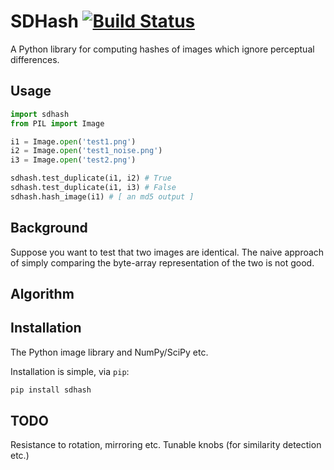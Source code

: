 # SDHash [![Build Status](https://travis-ci.org/horia141/sdhash.svg?branch=master)](https://travis-ci.org/horia141/sdhash)

A Python library for computing hashes of images which ignore perceptual differences.

## Usage

```python
import sdhash
from PIL import Image

i1 = Image.open('test1.png')
i2 = Image.open('test1_noise.png')
i3 = Image.open('test2.png')

sdhash.test_duplicate(i1, i2) # True
sdhash.test_duplicate(i1, i3) # False
sdhash.hash_image(i1) # [ an md5 output ]
```

## Background

Suppose you want to test that two images are identical. The naive approach of simply comparing the byte-array representation of the two is not good.

## Algorithm

## Installation ##

The Python image library and NumPy/SciPy etc.

Installation is simple, via `pip`:

```bash
pip install sdhash
```

## TODO

Resistance to rotation, mirroring etc.
Tunable knobs (for similarity detection etc.)
